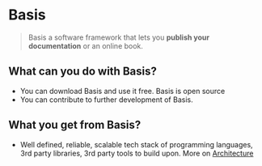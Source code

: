 # Basis

> Basis a software framework that lets you **publish your documentation** or an online book. 

## What can you do with Basis?
- You can download Basis and use it free. Basis is open source
- You can contribute to further development of Basis.

## What you get from Basis?
- Well defined, reliable, scalable tech stack of programming languages, 3rd party libraries, 3rd party tools to build upon. More on [Architecture](/docs/basis-documentation/architecture/overview.md) 
